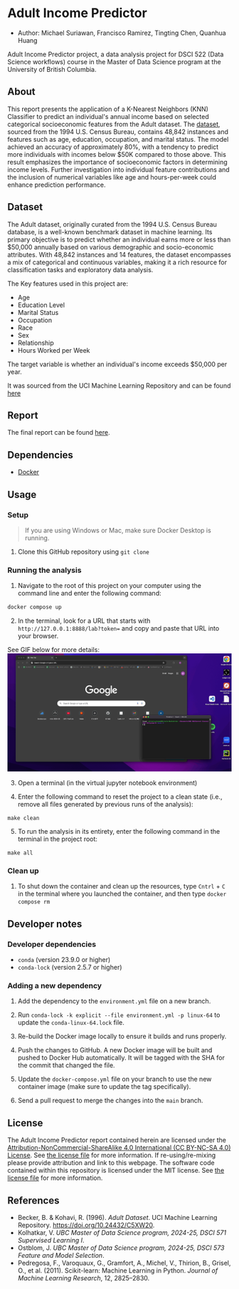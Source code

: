 # Adult Income Predictor

- Author: Michael Suriawan, Francisco Ramirez, Tingting Chen, Quanhua Huang

Adult Income Predictor project, a data analysis project for DSCI 522 (Data Science workflows) course in the Master of Data Science program at the University of British Columbia.

## About

This report presents the application of a K-Nearest Neighbors (KNN) Classifier to predict an individual's annual income based on selected categorical socioeconomic features from the Adult dataset. The [dataset](https://archive.ics.uci.edu/dataset/2/adult), sourced from the 1994 U.S. Census Bureau, contains 48,842 instances and features such as age, education, occupation, and marital status. The model achieved an accuracy of approximately 80%, with a tendency to predict more individuals with incomes below \$50K compared to those above. This result emphasizes the importance of socioeconomic factors in determining income levels. Further investigation into individual feature contributions and the inclusion of numerical variables like age and hours-per-week could enhance prediction performance.

## Dataset

The Adult dataset, originally curated from the 1994 U.S. Census Bureau database, is a well-known benchmark dataset in machine learning. Its primary objective is to predict whether an individual earns more or less than \$50,000 annually based on various demographic and socio-economic attributes. With 48,842 instances and 14 features, the dataset encompasses a mix of categorical and continuous variables, making it a rich resource for classification tasks and exploratory data analysis.

The Key features used in this project are:

- Age
- Education Level
- Marital Status
- Occupation
- Race
- Sex
- Relationship
- Hours Worked per Week

The target variable is whether an individual's income exceeds \$50,000 per year.

It was sourced from the UCI Machine Learning Repository and can be found [here](https://archive.ics.uci.edu/dataset/2/adult)

## Report

The final report can be found [here](https://ubc-mds.github.io/DSCI522-2425-group24_adult-income-predictor/).

## Dependencies

- [Docker](https://www.docker.com/)

## Usage

### Setup

> If you are using Windows or Mac, make sure Docker Desktop is running.

1. Clone this GitHub repository using `git clone`

### Running the analysis

1. Navigate to the root of this project on your computer using the
   command line and enter the following command:

```bash
docker compose up
```

2. In the terminal, look for a URL that starts with
`http://127.0.0.1:8888/lab?token=` and copy and paste that URL into your browser.

See GIF below for more details:
![gif](https://raw.githubusercontent.com/UBC-MDS/DSCI522-2425-group24_adult-income-predictor/refs/heads/main/img/instruction.gif)

3. Open a terminal (in the virtual jupyter notebook environment)

4. Enter the following command to reset the project to a clean state (i.e., remove all files generated by previous runs of the analysis):

```(bash)
make clean
```

5. To run the analysis in its entirety, 
enter the following command in the terminal in the project root:

```(bash)
make all
```

### Clean up

1. To shut down the container and clean up the resources,
type `Cntrl` + `C` in the terminal
where you launched the container, and then type `docker compose rm`

## Developer notes

### Developer dependencies

- `conda` (version 23.9.0 or higher)
- `conda-lock` (version 2.5.7 or higher)

### Adding a new dependency

1. Add the dependency to the `environment.yml` file on a new branch.

2. Run `conda-lock -k explicit --file environment.yml -p linux-64` to update the `conda-linux-64.lock` file.

3. Re-build the Docker image locally to ensure it builds and runs properly.

4. Push the changes to GitHub. A new Docker
   image will be built and pushed to Docker Hub automatically.
   It will be tagged with the SHA for the commit that changed the file.

5. Update the `docker-compose.yml` file on your branch to use the new
   container image (make sure to update the tag specifically).

6. Send a pull request to merge the changes into the `main` branch.

## License

The Adult Income Predictor report contained herein are licensed under the [Attribution-NonCommercial-ShareAlike 4.0 International (CC BY-NC-SA 4.0) License](https://creativecommons.org/licenses/by-nc-sa/4.0/). See [the license file](LICENSE.md) for more information. If re-using/re-mixing please provide attribution and link to this webpage. The software code contained within this repository is licensed under the MIT license. See [the license file](LICENSE.md) for more information.

## References

- Becker, B. & Kohavi, R. (1996). *Adult Dataset*. UCI Machine Learning Repository. <https://doi.org/10.24432/C5XW20>.
- Kolhatkar, V. *UBC Master of Data Science program, 2024-25, DSCI 571 Supervised Learning I*.
- Ostblom, J. *UBC Master of Data Science program, 2024-25, DSCI 573 Feature and Model Selection*.
- Pedregosa, F., Varoquaux, G., Gramfort, A., Michel, V., Thirion, B., Grisel, O., et al. (2011). Scikit-learn: Machine Learning in Python. *Journal of Machine Learning Research*, 12, 2825–2830.
